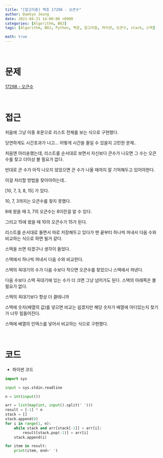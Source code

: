 ```yaml
---
title: "[알고리즘] 백준 17298 - 오큰수"
author: Daekyo Jeong
date: 2021-04-21 14:00:00 +0900
categories: [Algorithm, BOJ]
tags: [Algorithm, BOJ, Python, 백준, 알고리즘, 파이썬, 오큰수, stack, 스택]

math: true
---
```



<br/>

# **문제**

[17298 - 오큰수](https://www.acmicpc.net/problem/17298)

<br/>

# **접근**

처음에 그냥 이중 포문으로 리스트 전체를 보는 식으로 구현했다.  

당연하게도 시간초과가 나고... 어떻게 시간을 줄일 수 있을지 고민한 문제..  

처음엔 아리송했는데, 리스트를 순서대로 보면서 자신보다 큰수가 나오면 그 수는 오큰수를 찾고 더이상 볼 필요가 없다.  

반대로 큰 수가 아직 나오지 않았으면 큰 수가 나올 때까지 잘 기억해두고 있어야한다.  

이걸 처리할 방법을 찾아야하는데..  

[10, 7, 3, 8, 15] 가 있다.  

10, 7, 3까지는 오큰수를 찾지 못했다.  

8에 왔을 때 3, 7의 오큰수는 8이란걸 알 수 있다.  

그리고 15에 왔을 때 10의 오큰수가 15가 된다.  

리스트를 순서대로 돌면서 따로 저장해두고 있다가 맨 끝부터 하나씩 꺼내서 다음 수와 비교하는 식으로 하면 될거 같다.  

스택을 쓰면 되겠구나 생각이 들었다.  

스택에서 하나씩 꺼내서 다음 수와 비교한다.  

스택의 꼭대기의 수가 다음 수보다 작으면 오큰수를 찾았으니 스택에서 꺼낸다.  

다음 수보다 스택 꼭대기에 있는 수가 더 크면 그냥 넘어가도 된다. 스택의 아래쪽은 볼 필요가 없다.  

스택의 꼭대기보다 항상 더 클테니까  

스택에 숫자(배열의 값)를 넣으면 비교는 쉽겠지만 해당 숫자가 배열에 어디있는지 찾기가 너무 힘들어진다.  

스택에 배열의 인덱스를 넣어서 비교하는 식으로 구현했다.  



<br/>

# **코드**

- 파이썬 코드   

```py
import sys

input = sys.stdin.readline

n = int(input())

arr = list(map(int, input().split(' ')))
result = [-1] * n
stack = []
stack.append(0)
for i in range(1, n):
    while stack and arr[stack[-1]] < arr[i]:
        result[stack.pop(-1)] = arr[i]
    stack.append(i)

for item in result:
    print(item, end=' ')


```

<br/>
